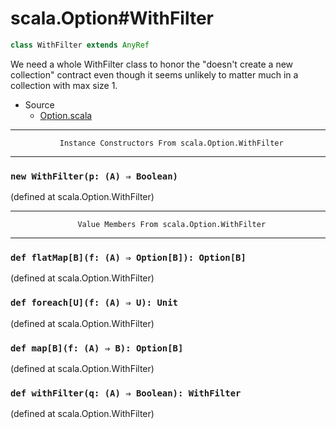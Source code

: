
#                           scala.Option#WithFilter                           #

```scala
class WithFilter extends AnyRef
```

We need a whole WithFilter class to honor the "doesn't create a new collection"
contract even though it seems unlikely to matter much in a collection with max
size 1.

* Source
  * [Option.scala](https://github.com/scala/scala/tree/6d09a1ba5f/src/library/scala/Option.scala#L1)


--------------------------------------------------------------------------------
               Instance Constructors From scala.Option.WithFilter
--------------------------------------------------------------------------------


### `new WithFilter(p: (A) ⇒ Boolean)`                                       ###

(defined at scala.Option.WithFilter)


--------------------------------------------------------------------------------
                   Value Members From scala.Option.WithFilter
--------------------------------------------------------------------------------


### `def flatMap[B](f: (A) ⇒ Option[B]): Option[B]`                          ###

(defined at scala.Option.WithFilter)


### `def foreach[U](f: (A) ⇒ U): Unit`                                       ###

(defined at scala.Option.WithFilter)


### `def map[B](f: (A) ⇒ B): Option[B]`                                      ###

(defined at scala.Option.WithFilter)


### `def withFilter(q: (A) ⇒ Boolean): WithFilter`                           ###
(defined at scala.Option.WithFilter)

